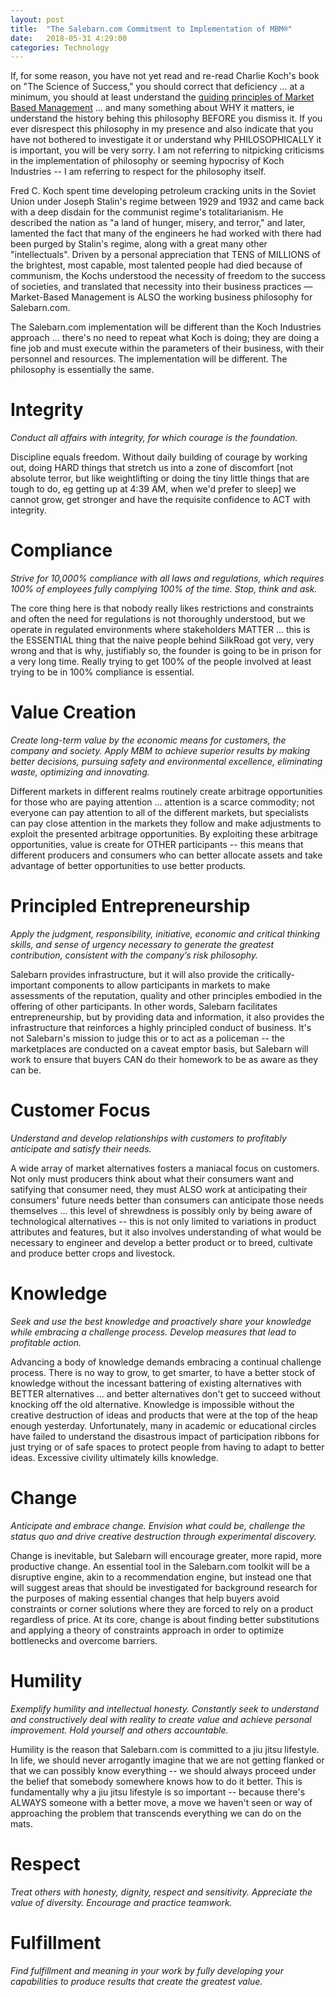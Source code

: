 ```yaml
---
layout: post
title:  "The Salebarn.com Commitment to Implementation of MBM®"
date:   2018-05-31 4:29:00
categories: Technology
---
```


If, for some reason, you have not yet read and re-read Charlie Koch's book on "The Science of Success," you should correct that deficiency ... at a minimum, you should at least understand the [guiding principles of Market Based Management](https://www.kochind.com/assets/files/mbm_guiding_principles.pdf) ... and many something about WHY it matters, ie understand the history behing this philosophy BEFORE you dismiss it.  If you ever disrespect this philosophy in my presence and also indicate that you have not bothered to investigate it or understand why PHILOSOPHICALLY it is important, you will be very sorry. I am not referring to nitpicking criticisms in the implementation of philosophy or seeming hypocrisy of Koch Industries -- I am referring to respect for the philosophy itself.

Fred C. Koch spent time developing petroleum cracking units in the Soviet Union under Joseph Stalin's regime between 1929 and 1932 and came back with a deep disdain for the communist regime's totalitarianism. He described the nation as "a land of hunger, misery, and terror," and later, lamented the fact that many of the engineers he had worked with there had been purged by Stalin's regime, along with a great many other "intellectuals". Driven by a personal appreciation that TENS of MILLIONS of the brightest, most capable, most talented people had died because of communism, the Kochs understood the necessity of freedom to the success of societies, and translated that necessity into their business practices — Market-Based Management is ALSO the working business philosophy for Salebarn.com.

The Salebarn.com implementation will be different than the Koch Industries approach ... there's no need to repeat what Koch is doing; they are doing a fine job and must execute within the parameters of their business, with their personnel and resources. The implementation will be different. The philosophy is essentially the same.

#  Integrity

*Conduct all affairs with integrity, for which courage is the foundation.*

Discipline equals freedom. Without daily building of courage by working out, doing HARD things that stretch us into a zone of discomfort [not absolute terror, but like weightlifting or doing the tiny little things that are tough to do, eg getting up at 4:39 AM, when we'd prefer to sleep] we cannot grow, get stronger and have the requisite confidence to ACT with integrity.

#  Compliance

*Strive for 10,000% compliance with all laws and regulations, which requires 100% of employees fully complying 100% of the time. Stop, think and ask.*

The core thing here is that nobody really likes restrictions and constraints and often the need for regulations is not thoroughly understood, but we operate in regulated environments where stakeholders MATTER ... this is the ESSENTIAL thing that the naive people behind SilkRoad got very, very wrong and that is why, justifiably so, the founder is going to be in prison for a very long time. Really trying to get 100% of the people involved at least trying to be in 100% compliance is essential.

#  Value Creation

*Create long-term value by the economic means for customers, the company and society. Apply MBM to achieve superior results by making better decisions, pursuing safety and environmental excellence, eliminating waste, optimizing and innovating.*

Different markets in different realms routinely create arbitrage opportunities for those who are paying attention ... attention is a scarce commodity; not everyone can pay attention to all of the different markets, but specialists can pay close attention in the markets they follow and make adjustments to exploit the presented arbitrage opportunities. By exploiting these arbitrage opportunities, value is create for OTHER participants -- this means that different producers and consumers who can better allocate assets and take advantage of better opportunities to use better products.

#  Principled Entrepreneurship

*Apply the judgment, responsibility, initiative, economic and critical thinking skills, and sense of urgency necessary to generate the greatest contribution, consistent with the company’s risk philosophy.*

Salebarn provides infrastructure, but it will also provide the critically-important components to allow participants in markets to make assessments of the reputation, quality and other principles embodied in the offering of other participants. In other words, Salebarn facilitates entrepreneurship, but by providing data and information, it also provides the infrastructure that reinforces a highly principled conduct of business. It's not Salebarn's mission to judge this or to act as a policeman -- the marketplaces are conducted on a caveat emptor basis, but Salebarn will work to ensure that buyers CAN do their homework to be as aware as they can be.

#  Customer Focus

*Understand and develop relationships with customers to profitably anticipate and satisfy their needs.*

A wide array of market alternatives fosters a maniacal focus on customers.  Not only must producers think about what their consumers want and satifying that consumer need, they must ALSO work at anticipating their consumers' future needs better than consumers can anticipate those needs themselves ... this level of shrewdness is possibly only by being aware of technological alternatives -- this is not only limited to variations in product attributes and features, but it also involves understanding of what would be necessary to engineer and develop a better product or to breed, cultivate and produce better crops and livestock.

#  Knowledge

*Seek and use the best knowledge and proactively share your knowledge while embracing a challenge process. Develop measures that lead to profitable action.*

Advancing a body of knowledge demands embracing a continual challenge process.  There is no way to grow, to get smarter, to have a better stock of knowledge without the incessant battering of existing alternatives with BETTER alternatives ... and better alternatives don't get to succeed without knocking off the old alternative.  Knowledge is impossible without the creative destruction of ideas and products that were at the top of the heap enough yesterday. Unfortunately, many in academic or educational circles have failed to understand the disastrous impact of participation ribbons for just trying or of safe spaces to protect people from having to adapt to better ideas.  Excessive civility ultimately kills knowledge.

#  Change

*Anticipate and embrace change. Envision what could be, challenge the status quo and drive creative destruction through experimental discovery.*

Change is inevitable, but Salebarn will encourage greater, more rapid, more productive change. An essential tool in the Salebarn.com toolkit will be a disruptive engine, akin to a recommendation engine, but instead one that will suggest areas that should be investigated for background research for the purposes of making essential changes that help buyers avoid constraints or corner solutions where they are forced to rely on a product regardless of price. At its core, change is about finding better substitutions and applying a theory of constraints approach in order to optimize bottlenecks and overcome barriers.

#  Humility

*Exemplify humility and intellectual honesty. Constantly seek to understand and constructively deal with reality to create value and achieve personal improvement. Hold yourself and others accountable.*

Humility is the reason that Salebarn.com is committed to a jiu jitsu lifestyle. In life, we should never arrogantly imagine that we are not getting flanked or that we can possibly know everything -- we should always proceed under the belief that somebody somewhere knows how to do it better. This is fundamentally why a jiu jitsu lifestyle is so important -- because there's ALWAYS someone with a better move, a move we haven't seen or way of approaching the problem that transcends everything we can do on the mats. 

#  Respect

*Treat others with honesty, dignity, respect and sensitivity. Appreciate the value of diversity. Encourage and practice teamwork.*

#  Fulfillment

*Find fulfillment and meaning in your work by fully developing your capabilities to produce results that create the greatest value.*
